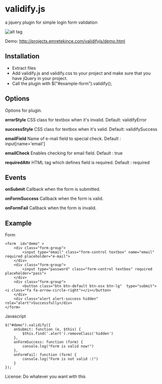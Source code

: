 # validify.js
a jquery plugin for simple login form validation

![alt tag](https://raw.github.com/emretekince/validify.js/master/cover.jpg)

Demo: http://projects.emretekince.com/validifyjs/demo.html

## Installation

* Extract files
* Add validify.js and validify.css to your project and make sure that you have jQuery in your project.
* Call the plugin with $("#example-form").validify();

## Options

Options for plugin.

**errorStyle** CSS class for textbox when it's invalid. 
Default: validifyError

**successStyle** CSS class for textbox when it's valid. 
Default: validifySuccess

**emailField** Name of e-mail field to special check. 
Default : input[name='email']

**emailCheck** Enables checking for email field.
Default : true

**requiredAttr** HTML tag which defines field is required.
Default : required

## Events

**onSubmit** Callback when the form is submitted.

**onFormSuccess** Callback when the form is valid.

**onFormFail** Callback when the form is invalid.

## Example

Form

```
<form  id="demo" >
	<div class="form-group">
		<input type="email" class="form-control textbox" name="email" required placeholder="e-mail">
	</div>
	<div class="form-group">
		<input type="password" class="form-control textbox" required placeholder="pass">
	</div>
	<div class="form-group">
		<button class="btn btn-default btn-osx btn-lg"  type="submit"><i class="fa fa-arrow-circle-right"></i></button>
	</div>
	<div class="alert alert-success hidden" role="alert">Successfully</div>
</form>
```

Javascript
```
$("#demo").validify({
	onSubmit: function (e, $this) {
		$this.find('.alert').removeClass('hidden')
	},
	onFormSuccess: function (form) {
		console.log("Form is valid now!")
	},
	onFormFail: function (form) {
		console.log("Form is not valid :(")
	}
});
```

License: Do whatever you want with this

